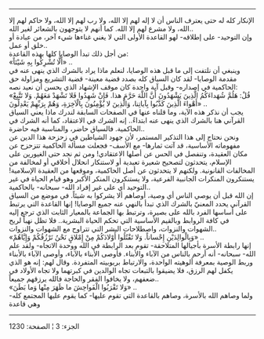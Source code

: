 ------------------------------------------------------------------------

الإنكار كله له حتى يعترف الناس أن لا إله لهم إلا الله، ولا رب لهم إلا
الله، ولا حاكم لهم إلا الله، ولا مشرع لهم إلا الله. كما أنهم لا يتوجهون
بالشعائر لغير الله..  
وإن التوحيد- على إطلاقه- لهو القاعدة الأولى التي لا يغني غناءها شيء آخر،
من عبادة أو خلق أو عمل..  
من أجل ذلك تبدأ الوصايا كلها بهذه القاعدة:  
«أَلَّا تُشْرِكُوا بِهِ شَيْئاً» ..  
وينبغي أن نلتفت إلى ما قبل هذه الوصايا، لنعلم ماذا يراد بالشرك الذي ينهى
عنه في مقدمة الوصايا- لقد كان السياق كله بصدد قضية معينة- قضية التشريع
ومزاولة حق الحاكمية في إصداره- وقبل آية واحدة كان موقف الإشهاد الذي يحسن
أن نعيد نصه:  
«قُلْ: هَلُمَّ شُهَداءَكُمُ الَّذِينَ يَشْهَدُونَ أَنَّ اللَّهَ حَرَّمَ هذا. فَإِنْ شَهِدُوا فَلا تَشْهَدْ مَعَهُمْ.
وَلا تَتَّبِعْ أَهْواءَ الَّذِينَ كَذَّبُوا بِآياتِنا، وَالَّذِينَ لا يُؤْمِنُونَ بِالْآخِرَةِ، وَهُمْ بِرَبِّهِمْ
يَعْدِلُونَ» ..  
يجب أن نذكر هذه الآية، وما قلناه عنها في الصفحات السابقة لندرك ماذا يعني
السياق القرآني هنا بالشرك الذي ينهى عنه ابتداءً.. إنه الشرك في الاعتقاد،
كما أنه الشرك في الحاكمية. فالسياق حاضر، والمناسبة فيه حاضرة..  
ونحن نحتاج إلى هذا التذكير المستمر، لأن جهود الشياطين في زحزحة هذا الدين
عن مفهوماته الأساسية، قد آتت ثمارها- مع الأسف- فجعلت مسألة الحاكمية
تتزحزح عن مكان العقيدة، وتنفصل في الحس عن أصلها الاعتقادي! ومن ثم نجد
حتى الغيورين على الإسلام، يتحدثون لتصحيح شعيرة تعبدية أو لاستنكار انحلال
أخلاقي أو لمخالفة من المخالفات القانونية. ولكنهم لا يتحدثون عن أصل
الحاكمية، وموقعها من العقيدة الإسلامية! يستنكرون المنكرات الجانبية
الفرعية، ولا يستنكرون المنكر الأكبر وهو قيام الحياة في غير التوحيد أي
على غير إفراد الله- سبحانه- بالحاكمية..  
إن الله قبل أن يوصي الناس أي وصية، أوصاهم ألا يشركوا به شيئاً. في موضع من
السياق القرآني يحدد المعنيّ بالشرك الذي تبدأ بالنهي عنه جميع الوصايا!
إنها القاعدة التي يرتبط على أساسها الفرد بالله على بصيرة، وترتبط بها
الجماعة بالمعيار الثابت الذي ترجع إليه في كافة الروابط وبالقيم الأساسية
التي تحكم الحياة البشرية.. فلا تظل نهباً لريح الشهوات والنزوات، واصطلاحات
البشر التي تتراوح مع الشهوات والنزوات..  
«وَبِالْوالِدَيْنِ إِحْساناً. وَلا تَقْتُلُوا أَوْلادَكُمْ مِنْ إِمْلاقٍ نَحْنُ نَرْزُقُكُمْ وَإِيَّاهُمْ» ..  
إنها رابطة الأسرة بأجيالها المتلاحقة- تقوم بعد الرابطة في الله ووحدة
الاتجاه- ولقد علم الله- سبحانه- أنه أرحم بالناس من الآباء والأبناء.
فأوصى الأبناء بالآباء، وأوصى الآباء بالأبناء وربط الوصية بمعرفة ألوهيته
الواحدة، والارتباط بربوبيته المتفردة. وقال لهم: إنه هو الذي يكفل لهم
الرزق، فلا يضيقوا بالتبعات تجاه الوالدين في كبرتهما ولا تجاه الأولاد في
ضعفهم، ولا يخافوا الفقر والحاجة فالله يرزقهم جميعاً..  
«وَلا تَقْرَبُوا الْفَواحِشَ ما ظَهَرَ مِنْها وَما بَطَنَ» ..  
ولما وصاهم الله بالأسرة، وصاهم بالقاعدة التي تقوم عليها- كما يقوم عليها
المجتمع كله- وهي قاعدة

------------------------------------------------------------------------

الجزء: 3 ¦ الصفحة: 1230

